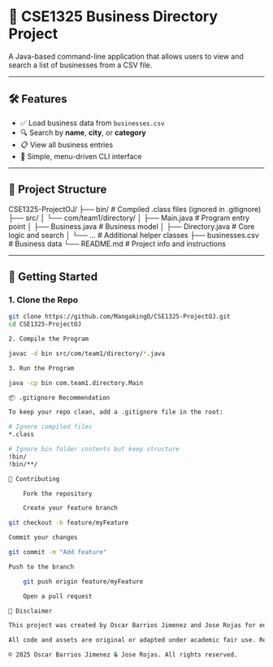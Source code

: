 # 📂 CSE1325 Business Directory Project

A Java-based command-line application that allows users to view and search a list of businesses from a CSV file.

---

## 🛠️ Features

- ✅ Load business data from `businesses.csv`
- 🔍 Search by **name**, **city**, or **category**
- 📋 View all business entries
- 🧭 Simple, menu-driven CLI interface

---

## 🧰 Project Structure

CSE1325-ProjectOJ/
├── bin/ # Compiled .class files (ignored in .gitignore)
├── src/
│ └── com/team1/directory/
│ ├── Main.java # Program entry point
│ ├── Business.java # Business model
│ ├── Directory.java # Core logic and search
│ └── ... # Additional helper classes
├── businesses.csv # Business data
└── README.md # Project info and instructions


---

## 🚀 Getting Started

### 1. Clone the Repo

```bash
git clone https://github.com/MangakingO/CSE1325-ProjectOJ.git
cd CSE1325-ProjectOJ

2. Compile the Program

javac -d bin src/com/team1/directory/*.java

3. Run the Program

java -cp bin com.team1.directory.Main

📦 .gitignore Recommendation

To keep your repo clean, add a .gitignore file in the root:

# Ignore compiled files
*.class

# Ignore bin folder contents but keep structure
!bin/
!bin/**/

🤝 Contributing

    Fork the repository

    Create your feature branch

git checkout -b feature/myFeature

Commit your changes

git commit -m "Add feature"

Push to the branch

    git push origin feature/myFeature

    Open a pull request

📄 Disclaimer

This project was created by Oscar Barrios Jimenez and Jose Rojas for educational purposes as part of CSE1325: Object-Oriented Programming at the University of Texas at Arlington (UTA).

All code and assets are original or adapted under academic fair use. Redistribution, reproduction, or reuse of this codebase without explicit permission is strictly prohibited.

© 2025 Oscar Barrios Jimenez & Jose Rojas. All rights reserved.
